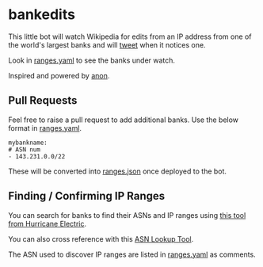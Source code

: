 # bankedits

This little bot will watch Wikipedia for edits from an IP address from one of the world's largest banks and will [tweet](https://twitter.com/bankedits) when it notices one.

Look in [ranges.yaml](ranges.yaml) to see the banks under watch.

Inspired and powered by [anon](https://github.com/edsu/anon).

## Pull Requests

Feel free to raise a pull request to add additional banks. Use the below format in [ranges.yaml](ranges.yaml).

    mybankname:
    # ASN num
    - 143.231.0.0/22

These will be converted into [ranges.json](ranges.json) once deployed to the bot.

## Finding / Confirming IP Ranges

You can search for banks to find their ASNs and IP ranges using [this tool from Hurricane Electric](https://bgp.he.net/).

You can also cross reference with this [ASN Lookup Tool](https://www.ultratools.com/tools/asnInfoResult). 

The ASN used to discover IP ranges are listed in [ranges.yaml](ranges.yaml) as comments. 